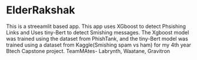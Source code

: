 # ElderRakshak
This is a streeamlit based app.
This app uses XGboost to detect Phsishing Links and Uses tiny-Bert to detect Smishing messages.
The Xgboost model was trained using the dataset from PhishTank, and the tiny-Bert model was trained using a dataset from Kaggle(Smishing spam vs ham)
for my 4th year Btech Capstone project. TeamMAtes- Labrynth, Waatane, Gravitron

